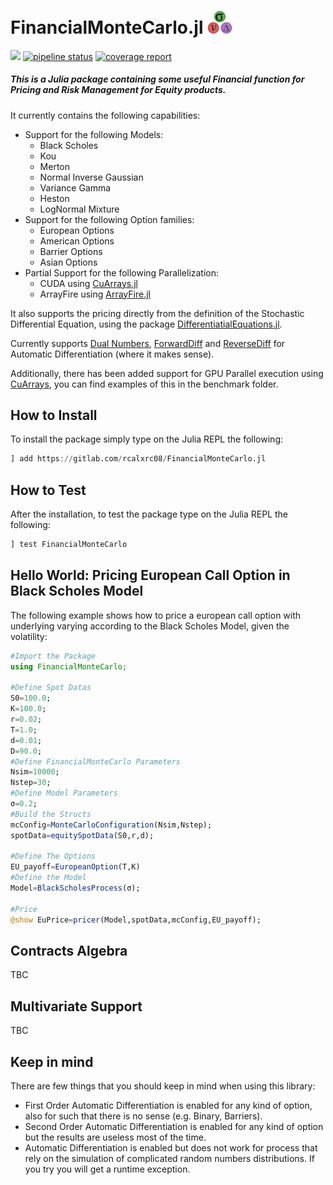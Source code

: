# FinancialMonteCarlo.jl <img src="etc/logo.png" width="40">  

[![](https://img.shields.io/badge/docs-dev-blue.svg)](https://rcalxrc08.gitlab.io/FinancialMonteCarlo.jl/)
[![pipeline status](https://gitlab.com/rcalxrc08/FinancialMonteCarlo.jl/badges/master/pipeline.svg)](https://gitlab.com/rcalxrc08/FinancialMonteCarlo.jl/commits/master) [![coverage report](https://gitlab.com/rcalxrc08/FinancialMonteCarlo.jl/badges/master/coverage.svg)](https://gitlab.com/rcalxrc08/FinancialMonteCarlo.jl/commits/master)
##### This is a Julia package containing some useful Financial function for Pricing and Risk Management for Equity products.

It currently contains the following capabilities:

- Support for the following Models:
    - Black Scholes
    - Kou
    - Merton
    - Normal Inverse Gaussian
    - Variance Gamma
    - Heston
    - LogNormal Mixture
- Support for the following Option families:
    - European Options 
    - American Options
    - Barrier Options
    - Asian Options
- Partial Support for the following Parallelization:
    - CUDA using  [CuArrays.jl](https://github.com/JuliaGPU/CuArrays.jl)
    - ArrayFire using  [ArrayFire.jl](https://github.com/JuliaComputing/ArrayFire.jl)

It also supports the pricing directly from the definition of the Stochastic Differential Equation, using the package [DifferentiatialEquations.jl](https://github.com/JuliaDiffEq/DifferentialEquations.jl).

Currently supports [Dual Numbers](https://github.com/JuliaDiff/DualNumbers.jl), [ForwardDiff](https://github.com/JuliaDiff/ForwardDiff.jl) and [ReverseDiff](https://github.com/JuliaDiff/ReverseDiff.jl)
for Automatic Differentiation (where it makes sense).

Additionally, there has been added support for GPU Parallel execution using [CuArrays](https://github.com/JuliaGPU/CuArrays.jl), you can find examples of this in the benchmark folder.

## How to Install
To install the package simply type on the Julia REPL the following:
```julia
] add https://gitlab.com/rcalxrc08/FinancialMonteCarlo.jl
```
## How to Test
After the installation, to test the package type on the Julia REPL the following:
```julia
] test FinancialMonteCarlo
```
## Hello World: Pricing European Call Option in Black Scholes Model
The following example shows how to price a european call option with underlying varying according to the Black Scholes Model, given the volatility:
```julia
#Import the Package
using FinancialMonteCarlo;

#Define Spot Datas
S0=100.0;
K=100.0;
r=0.02;
T=1.0;
d=0.01;
D=90.0;
#Define FinancialMonteCarlo Parameters
Nsim=10000;
Nstep=30;
#Define Model Parameters
σ=0.2;
#Build the Structs
mcConfig=MonteCarloConfiguration(Nsim,Nstep);
spotData=equitySpotData(S0,r,d);

#Define The Options
EU_payoff=EuropeanOption(T,K)
#Define the Model
Model=BlackScholesProcess(σ);

#Price
@show EuPrice=pricer(Model,spotData,mcConfig,EU_payoff);
```

## Contracts Algebra
TBC

## Multivariate Support
TBC

## Keep in mind
There are few things that you should keep in mind when using this library:
- First Order Automatic Differentiation is enabled for any kind of option, also for such that there is no sense (e.g. Binary, Barriers).
- Second Order Automatic Differentiation is enabled for any kind of option but the results are useless most of the time.
- Automatic Differentiation is enabled but does not work for process that rely on the simulation of complicated random numbers distributions. If you try you will get a runtime exception.
